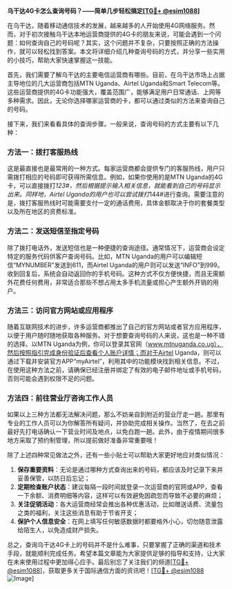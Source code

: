 **乌干达4G卡怎么查询号码？——简单几步轻松搞定[[TG💪+ @esim1088](https://t.me/s/esim1088)]**

在乌干达，随着移动通信技术的发展，越来越多的人开始使用4G网络服务。然而，对于初次接触乌干达本地运营商提供的4G卡的朋友来说，可能会遇到一个问题：如何查询自己的号码呢？其实，这个问题并不复杂，只要按照正确的方法操作，就可以轻松找到答案。本文将详细介绍几种查询号码的方式，并分享一些实用的小技巧，帮助大家快速掌握这一技能。

首先，我们需要了解乌干达的主要电信运营商有哪些。目前，在乌干达市场上占据主导地位的几大运营商包括MTN Uganda、Airtel Uganda和Smart Telecom等。这些运营商提供的4G卡功能强大，覆盖范围广，能够满足用户日常通话、上网等多种需求。因此，无论你选择哪家运营商的卡，都可以通过类似的方法来查询自己的号码。

接下来，我们来看看具体的查询步骤。一般来说，查询号码的方式主要有以下几种：

### 方法一：拨打客服热线

这是最直接也是最常用的一种方式。每家运营商都会提供专门的客服热线，用户只需拨打相应的号码即可获得所需信息。例如，如果你使用的是MTN Uganda的4G卡，可以直接拨打*123#，然后根据提示输入相关信息，就能看到自己的号码显示出来。同样地，Airtel Uganda的用户也可以尝试拨打*144#进行查询。需要注意的是，拨打客服热线时可能需要支付一定的通话费用，具体金额取决于你的套餐类型以及所在地区的资费标准。

### 方法二：发送短信至指定号码

除了拨打电话外，发送短信也是一种便捷的查询途径。通常情况下，运营商会设定特定的服务代码供客户查询号码。比如，MTN Uganda的用户可以编辑短信“MYNUMBER”发送到611，而Airtel Uganda的用户则可以发送“INFO”到999。收到回复后，系统会自动返回你的手机号码。这种方式不仅方便快捷，而且无需额外花费任何费用，非常适合那些不想占用太多手机流量或担心产生额外开销的用户。

### 方法三：访问官方网站或应用程序

随着互联网技术的进步，许多运营商都推出了自己的官方网站或者官方应用程序，以便于用户随时随地获取各种服务。对于想要查询号码的人来说，这也是一种不错的选择。以MTN Uganda为例，你可以登录其官网（www.mtnuganda.co.ug），然后按照指引完成身份验证后查看个人账户详情；而对于Airtel Uganda，则可以通过下载并安装官方APP“myAirtel”，利用其中的功能模块找到相关信息。不过，在使用这种方法之前，请确保已经注册并绑定了有效的电子邮件地址或手机号码，否则可能会遇到权限不足的问题。

### 方法四：前往营业厅咨询工作人员

如果以上三种方法都无法解决问题，那么不妨亲自到附近的营业厅走一趟。那里有专业的工作人员可以为你解答所有疑问，并协助完成相关操作。当然了，在去之前最好先打电话确认一下营业时间及地点，以免白跑一趟。此外，由于疫情期间很多地方采取了预约制管理，所以提前做好准备非常重要哦！

除了上述四种常见做法之外，还有一些小贴士可以帮助大家更好地应对类似情况：

1. **保存重要资料**：无论是通过哪种方式查询出来的号码，都应该及时记录下来并妥善保管，以防日后忘记；
2. **定期检查账户状态**：建议每隔一段时间就登录一次运营商的官网或APP，查看一下余额、消费明细等内容，这样可以有效避免因疏忽而导致不必要的麻烦；
3. **关注促销活动**：各大运营商经常会推出各种优惠活动，比如赠送话费、流量包之类的福利，关注这些消息有助于节省开支；
4. **保护个人信息安全**：在网上填写任何敏感数据时都要格外小心，切勿随意泄露给陌生人，以免造成财产损失。

总之，查询乌干达4G卡上的号码并不是什么难事，只要掌握了正确的渠道和技术手段，就能顺利完成任务。希望本篇文章能为大家提供足够的指导和支持，让大家在未来使用过程中更加得心应手。最后别忘了关注我们的频道[[TG💪+ @esim1088](https://t.me/s/esim1088)]，获取更多关于国际通信方面的资讯吧！[[TG💪+ @esim1088](https://t.me/s/esim1088) ![Image](https://i.postimg.cc/4NQfJmqS/Snipaste-2025-05-13-00-14-12.png)]